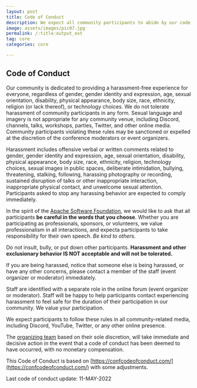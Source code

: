 ```yaml
---
layout: post
title: Code of Conduct
description: We expect all community participants to abide by our code of conduct.
image: assets/images/pic07.jpg
permalink: /:title:output_ext
tag: core
categories: core

---
```


## Code of Conduct

Our community is dedicated to providing a harassment-free experience for everyone, regardless of gender, gender identity and expression, age, sexual orientation, disability, physical appearance, body size, race, ethnicity, religion (or lack thereof), or technology choices. We do not tolerate harassment of community participants in any form. Sexual language and imagery is not appropriate for any community venue, including Discord, channels, talks, workshops, parties, Twitter, and other online media. Community participants violating these rules may be sanctioned or expelled at the discretion of the conference moderators or event organizers.

Harassment includes offensive verbal or written comments related to gender, gender identity and expression, age, sexual orientation, disability, physical appearance, body size, race, ethnicity, religion, technology choices, sexual images in public spaces, deliberate intimidation, bullying, threatening, stalking, following, harassing photography or recording, sustained disruption of talks or other inappropriate interaction, inappropriate physical contact, and unwelcome sexual attention. Participants asked to stop any harassing behavior are expected to comply immediately.

In the spirit of the [Apache Software Foundation](https://www.apache.org/foundation/policies/conduct), we would like to ask that all participants **be careful in the words that you choose**. Whether you are participating as professionals, sponsors, or volunteers, we value professionalism in all interactions, and expecta participants to take responsibility for their own speech. 
*Be kind to others.*

Do not insult, bully, or put down other participants. **Harassment and other exclusionary behavior IS NOT acceptable and will not be tolerated.**

If you are being harassed, notice that someone else is being harassed, or have any other concerns, please contact a member of the staff (event organizer or moderator) immediately.

Staff are identified with a separate role in the online forum (event organizer or moderator). Staff will be happy to help participants contact experiencing harassment to feel safe for the duration of their participation in our community. We value your participation.

We expect participants to follow these rules in all community-related media, including Discord, YouTube, Twitter, or any other online presence. 

The [organizing team](/team) based on their sole discretion, will take immediate and decisive action in the event that a code of conduct has been deemed to have occurred, with no monetary compensation.

This Code of Conduct is based on [https://confcodeofconduct.com/](https://confcodeofconduct.com/) with some adjustments.

Last code of conduct update: 11-MAY-2022